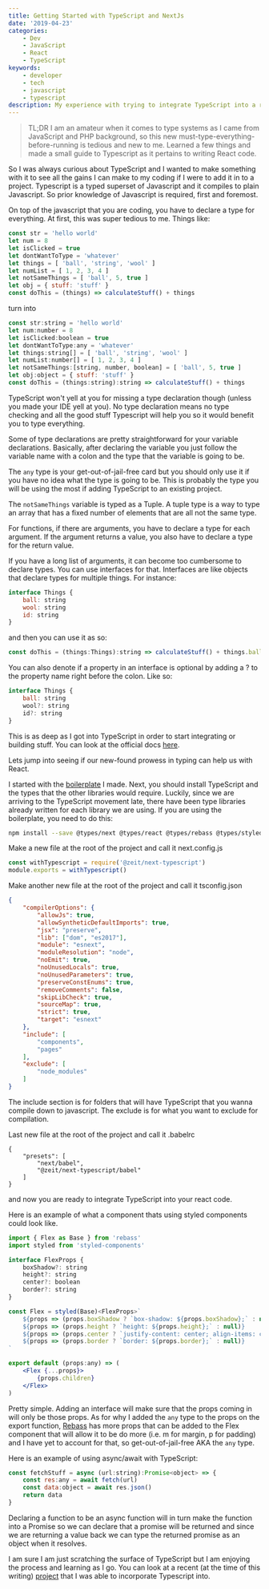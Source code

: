 ```yaml
---
title: Getting Started with TypeScript and NextJs
date: '2019-04-23'
categories:
    - Dev
    - JavaScript
    - React
    - TypeScript
keywords:
    - developer
    - tech
    - javascript
    - typescript
description: My experience with trying to integrate TypeScript into a react application.
---
```


> TL;DR I am an amateur when it comes to type systems as I came from JavaScript and PHP background, so this new must-type-everything-before-running is tedious and new to me. Learned a few things and made a small guide to Typescript as it pertains to writing React code.

So I was always curious about TypeScript and I wanted to make something with it to see all the gains I can make to my coding if I were to add it in to a project. Typescript is a typed superset of Javascript and it compiles to plain Javascript. So prior knowledge of Javascript is required, first and foremost.

On top of the javascript that you are coding, you have to declare a type for everything. At first, this was super tedious to me. Things like:

```js
const str = 'hello world'
let num = 8
let isClicked = true
let dontWantToType = 'whatever'
let things = [ 'ball', 'string', 'wool' ]
let numList = [ 1, 2, 3, 4 ]
let notSameThings = [ 'ball', 5, true ]
let obj = { stuff: 'stuff' }
const doThis = (things) => calculateStuff() + things
```

turn into

```js
const str:string = 'hello world'
let num:number = 8
let isClicked:boolean = true
let dontWantToType:any = 'whatever'
let things:string[] = [ 'ball', 'string', 'wool' ]
let numList:number[] = [ 1, 2, 3, 4 ]
let notSameThings:[string, number, boolean] = [ 'ball', 5, true ]
let obj:object = { stuff: 'stuff' }
const doThis = (things:string):string => calculateStuff() + things
```

TypeScript won't yell at you for missing a type declaration though (unless you made your IDE yell at you). No type declaration means no type checking and all the good stuff Typescript will help you so it would benefit you to type everything.

Some of type declarations are pretty straightforward for your variable declarations. Basically, after declaring the variable you just follow the variable name with a colon and the type that the variable is going to be.

The `any` type is your get-out-of-jail-free card but you should only use it if you have no idea what the type is going to be. This is probably the type you will be using the most if adding TypeScript to an existing project.

The `notSameThings` variable is typed as a Tuple. A tuple type is a way to type an array that has a fixed number of elements that are all not the same type.

For functions, if there are arguments, you have to declare a type for each argument. If the argument returns a value, you also have to declare a type for the return value.

If you have a long list of arguments, it can become too cumbersome to declare types. You can use interfaces for that. Interfaces are like objects that declare types for multiple things. For instance:

```js
interface Things {
    ball: string
    wool: string
    id: string
}
```
and then you can use it as so:
```js
const doThis = (things:Things):string => calculateStuff() + things.ball
```

You can also denote if a property in an interface is optional by adding a ? to the property name right before the colon. Like so:

```js
interface Things {
    ball: string
    wool?: string
    id?: string
}
```

This is as deep as I got into TypeScript in order to start integrating or building stuff. You can look at the official docs [here](https://www.typescriptlang.org/).

Lets jump into seeing if our new-found prowess in typing can help us with React.

I started with the [boilerplate](https://www.vietnguyen.site/getting-started-with-nextjs-styled-components-and-rebass/) I made. Next, you should install TypeScript and the types that the other libraries would require. Luckily, since we are arriving to the TypeScript movement late, there have been type libraries already written for each library we are using. If you are using the boilerplate, you need to do this:

```bash
npm install --save @types/next @types/react @types/rebass @types/styled-components @zeit/next-typescript typescript
```

Make a new file at the root of the project and call it next.config.js

```js
const withTypescript = require('@zeit/next-typescript')
module.exports = withTypescript()
```

Make another new file at the root of the project and call it tsconfig.json

```json
{
    "compilerOptions": {
        "allowJs": true,
        "allowSyntheticDefaultImports": true,
        "jsx": "preserve",
        "lib": ["dom", "es2017"],
        "module": "esnext",
        "moduleResolution": "node",
        "noEmit": true,
        "noUnusedLocals": true,
        "noUnusedParameters": true,
        "preserveConstEnums": true,
        "removeComments": false,
        "skipLibCheck": true,
        "sourceMap": true,
        "strict": true,
        "target": "esnext"
    },
    "include": [
        "components",
        "pages"
    ],
    "exclude": [
        "node_modules"
    ]
}
```
The include section is for folders that will have TypeScript that you wanna compile down to javascript. The exclude is for what you want to exclude for compilation.

Last new file at the root of the project and call it .babelrc

```
{
    "presets": [
        "next/babel",
        "@zeit/next-typescript/babel"
    ]
}
```

and now you are ready to integrate TypeScript into your react code.

Here is an example of what a component thats using styled components could look like.

```jsx
import { Flex as Base } from 'rebass'
import styled from 'styled-components'

interface FlexProps {
    boxShadow?: string
    height?: string
    center?: boolean
    border?: string
}

const Flex = styled(Base)<FlexProps>`
    ${props => (props.boxShadow ? `box-shadow: ${props.boxShadow};` : null)}
    ${props => (props.height ? `height: ${props.height};` : null)}
    ${props => (props.center ? `justify-content: center; align-items: center;` : null)}
    ${props => (props.border ? `border: ${props.border};` : null)}
`

export default (props:any) => (
    <Flex {...props}>
        {props.children}
    </Flex>
)
```

Pretty simple. Adding an interface will make sure that the props coming in will only be those props. As for why I added the `any` type to the props on the export function, [Rebass](https://rebassjs.org/) has more props that can be added to the Flex component that will allow it to be do more (i.e. m for margin, p for padding) and I have yet to account for that, so get-out-of-jail-free AKA the `any` type.

Here is an example of using async/await with TypeScript:

```js
const fetchStuff = async (url:string):Promise<object> => {
    const res:any = await fetch(url)
    const data:object = await res.json()
    return data
}
```

Declaring a function to be an async function will in turn make the function into a Promise so we can declare that a promise will be returned and since we are returning a value back we can type the returned promise as an object when it resolves.

I am sure I am just scratching the surface of TypeScript but I am enjoying the process and learning as I go. You can look at a recent (at the time of this writing) [project](https://github.com/ulukfuni/card-game) that I was able to incorporate Typescript into.



